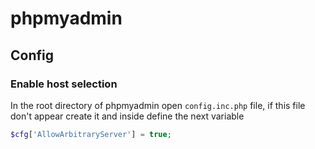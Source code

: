 # phpmyadmin

## Config

### Enable host selection

In the root directory of phpmyadmin open ```config.inc.php``` file, if this file don't appear create it and inside define the next variable

```php
$cfg['AllowArbitraryServer'] = true;
```
